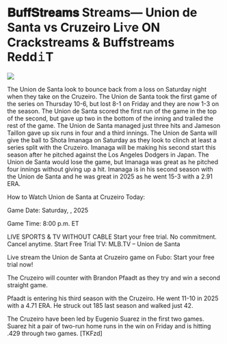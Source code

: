 # 𝐁𝐮𝐟𝐟𝐒𝐭𝐫𝐞𝐚𝐦𝐬 Streams— Union de Santa vs Cruzeiro Li𝚟e ON Crackstreams & Buffstreams Redd𝚒T  
  
  
[![](https://i.imgur.com/qSNzIqt.png)](https://movie.rssnews.media/tIoTcHf.php)  
  
The Union de Santa look to bounce back from a loss on Saturday night when they take on the Cruzeiro. The Union de Santa took the first game of the series on Thursday 10-6, but lost 8-1 on Friday and they are now 1-3 on the season. The Union de Santa scored the first run of the game in the top of the second, but gave up two in the bottom of the inning and trailed the rest of the game. The Union de Santa managed just three hits and Jameson Taillon gave up six runs in four and a third innings. The Union de Santa will give the ball to Shota Imanaga on Saturday as they look to clinch at least a series split with the Cruzeiro. Imanaga will be making his second start this season after he pitched against the Los Angeles Dodgers in Japan. The Union de Santa would lose the game, but Imanaga was great as he pitched four innings without giving up a hit. Imanaga is in his second season with the Union de Santa and he was great in 2025 as he went 15-3 with a 2.91 ERA.

How to Watch Union de Santa at Cruzeiro Today:

Game Date: Saturday, , 2025

Game Time: 8:00 p.m. ET

LIVE SPORTS & TV WITHOUT CABLE
Start your free trial. No commitment. Cancel anytime.
Start Free Trial
TV: MLB.TV – Union de Santa

Live stream the Union de Santa at Cruzeiro game on Fubo: Start your free trial now!

The Cruzeiro will counter with Brandon Pfaadt as they try and win a second straight game.

Pfaadt is entering his third season with the Cruzeiro. He went 11-10 in 2025 with a 4.71 ERA. He struck out 185 last season and walked just 42.

The Cruzeiro have been led by Eugenio Suarez in the first two games. Suarez hit a pair of two-run home runs in the win on Friday and is hitting .429 through two games. [TKFzd]